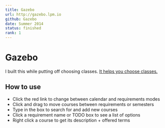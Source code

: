 ```yaml
---
title: Gazebo
url: http://gazebo.lpm.io
github: Gazebo
date: Summer 2014
status: finished
rank: 1
---
```

Gazebo
======

I built this while putting off choosing classes. [It helps you choose classes.](http://gazebo.lpm.io)

How to use
----------
- Click the red link to change between calendar and requirements modes
- Click and drag to move courses between requirements or semesters
- Type in the box to search for and add new courses
- Click a requirement name or TODO box to see a list of options
- Right click a course to get its description + offered terms
